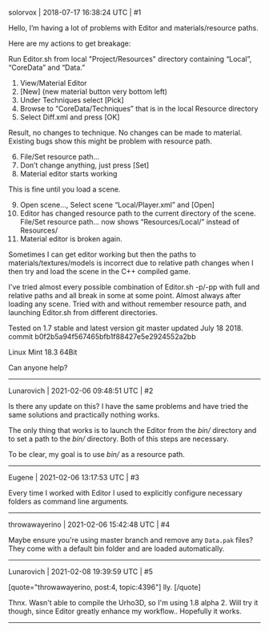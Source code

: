 solorvox | 2018-07-17 16:38:24 UTC | #1

Hello, I’m having a lot of problems with Editor and materials/resource paths.  

Here are my actions to get breakage:

Run Editor.sh from local "Project/Resources" directory containing “Local”, “CoreData” and “Data.” 

1) View/Material Editor
2) [New] (new material button very bottom left)
3) Under Techniques select [Pick]
4) Browse to “CoreData/Techniques” that is in the local Resource directory
5) Select Diff.xml and press [OK]

Result, no changes to technique.  No changes can be made to material.  Existing bugs show this might be problem with resource path.

6) File/Set resource path...
7) Don’t change anything, just press [Set]
8) Material editor starts working


This is fine until you load a scene.

9) Open scene..., Select scene “Local/Player.xml” and [Open]
10) Editor has changed resource path to the current directory of the scene.  File/Set resource path... now shows “Resources/Local/” instead of Resources/
11) Material editor is broken again.

Sometimes I can get editor working but then the paths to materials/textures/models is incorrect due to relative path changes when I then try and load the scene in the C++ compiled game.

I've tried almost every possible combination of Editor.sh -p/-pp with full and relative paths and all break in some at some point.  Almost always after loading any scene.  Tried with and without remember resource path, and launching Editor.sh from different directories.

Tested on 1.7 stable and latest version git master updated July 18 2018. 
commit b0f2b5a94f567465bfb1f88427e5e2924552a2bb

Linux Mint 18.3 64Bit

Can anyone help?

-------------------------

Lunarovich | 2021-02-06 09:48:51 UTC | #2

Is there any update on this? I have the same problems and have tried the same solutions and practically nothing works.

The only thing that works is to launch the Editor from the *bin/* directory and to set a path to the *bin/* directory. Both of this steps are necessary.

To be clear, my goal is to use *bin/* as a resource path.

-------------------------

Eugene | 2021-02-06 13:17:53 UTC | #3

Every time I worked with Editor I used to explicitly configure necessary folders as command line arguments.

-------------------------

throwawayerino | 2021-02-06 15:42:48 UTC | #4

Maybe ensure you're using master branch and remove any `Data.pak` files? They come with a default bin folder and are loaded automatically.

-------------------------

Lunarovich | 2021-02-08 19:39:59 UTC | #5

[quote="throwawayerino, post:4, topic:4396"]
lly.
[/quote]

Thnx. Wasn't able to compile the Urho3D, so I'm using 1.8 alpha 2. Will try it though, since Editor greatly enhance my workflow.. Hopefully it works.

-------------------------

